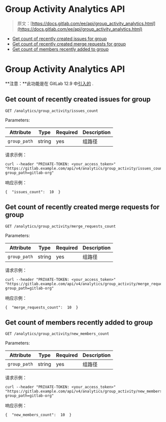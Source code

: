 # Group Activity Analytics API

> 原文：[https://docs.gitlab.com/ee/api/group_activity_analytics.html](https://docs.gitlab.com/ee/api/group_activity_analytics.html)

*   [Get count of recently created issues for group](#get-count-of-recently-created-issues-for-group)
*   [Get count of recently created merge requests for group](#get-count-of-recently-created-merge-requests-for-group)
*   [Get count of members recently added to group](#get-count-of-members-recently-added-to-group)

# Group Activity Analytics API[](#group-activity-analytics-api "Permalink")

**注意：**此功能是在 GitLab 12.9 中[引入的](https://gitlab.com/gitlab-org/gitlab/-/merge_requests/26460) .

## Get count of recently created issues for group[](#get-count-of-recently-created-issues-for-group "Permalink")

```
GET /analytics/group_activity/issues_count 
```

Parameters:

| Attribute | Type | Required | Description |
| --- | --- | --- | --- |
| `group_path` | string | yes | 组路径 |

请求示例：

```
curl --header "PRIVATE-TOKEN: <your_access_token>" "https://gitlab.example.com/api/v4/analytics/group_activity/issues_count?group_path=gitlab-org" 
```

响应示例：

```
{  "issues_count":  10  } 
```

## Get count of recently created merge requests for group[](#get-count-of-recently-created-merge-requests-for-group "Permalink")

```
GET /analytics/group_activity/merge_requests_count 
```

Parameters:

| Attribute | Type | Required | Description |
| --- | --- | --- | --- |
| `group_path` | string | yes | 组路径 |

请求示例：

```
curl --header "PRIVATE-TOKEN: <your_access_token>" "https://gitlab.example.com/api/v4/analytics/group_activity/merge_requests_count?group_path=gitlab-org" 
```

响应示例：

```
{  "merge_requests_count":  10  } 
```

## Get count of members recently added to group[](#get-count-of-members-recently-added-to-group "Permalink")

```
GET /analytics/group_activity/new_members_count 
```

Parameters:

| Attribute | Type | Required | Description |
| --- | --- | --- | --- |
| `group_path` | string | yes | 组路径 |

请求示例：

```
curl --header "PRIVATE-TOKEN: <your_access_token>" "https://gitlab.example.com/api/v4/analytics/group_activity/new_members_count?group_path=gitlab-org" 
```

响应示例：

```
{  "new_members_count":  10  } 
```